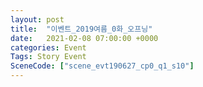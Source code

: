 ```yaml
---
layout: post
title:  "이벤트_2019여름_0화_오프닝"
date:   2021-02-08 07:00:00 +0000
categories: Event
Tags: Story Event
SceneCode: ["scene_evt190627_cp0_q1_s10"]
---
```

